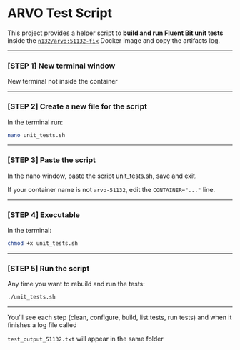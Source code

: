 # ARVO Test Script

This project provides a helper script to **build and run Fluent Bit unit tests**
inside the [`n132/arvo:51132-fix`](https://github.com/n132/ARVO-Meta) Docker image
and copy the artifacts log.

---
### [STEP 1] New terminal window

New terminal not inside the container 

---

### [STEP 2] Create a new file for the script

In the terminal run:

```bash
nano unit_tests.sh
```

---

### [STEP 3] Paste the script

In the nano window, paste the script unit_tests.sh, save and exit.

If your container name is not `arvo-51132`, edit the `CONTAINER="..."` line.

---

### [STEP 4] Executable

In the terminal:

```bash
chmod +x unit_tests.sh
```

---

### [STEP 5] Run the script

Any time you want to rebuild and run the tests:

```bash
./unit_tests.sh
```

---



You’ll see each step (clean, configure, build, list tests, run tests) and when it finishes a log file called

`test_output_51132.txt` will appear in the same folder 
